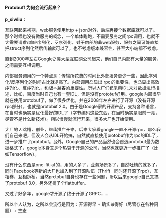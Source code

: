 #### Protobuff 为何会流行起来？

**p_siwliu**：

互联网起来初期，web服务使用http + json对外，后端再接个数据库就可以了。那个时候也没有微服务的概念，一个单体跑跑，不需要服务之间rpc调用，也就不太需要请求/响应序列化，反序列化。对于内部的非web服务，服务之间可能直接把struct序列化然后传输就可以了，也不考虑版本兼容性，甚至大小端都不考虑。

直到2000年左右Google之类大型互联网公司起来，他们自己内部有大量的服务，之间需要互相调用。

内部服务调用的一个特点是：传输所花费的时间比外部服务更少一些，因此序列化/反序列化的时间占比就提高了。内部调用凸显出 rpc 的重要性，也凸显出高效序列化、反序列化，和版本兼容的重要性。所以大厂们都采用IDL来对数据进行描述，比如，百度当时自己也有一套IDL，但是没有protobuf好用。google内部很早就在使用protobuf了，做了很多优化，并在2008年左右进行了开源（没有开源rpc部分），也就是protobuf 2.0。由于是Google家的开源产品，支持各种语言，在当时也确实是优化最好的IDL了（字节编码这些东西，在当时确实是眼前一亮，尽管不是什么新技术）。所以慢慢就流行开来，很多大厂也开始使用。

大厂的人跳槽，创业，继续推广开来。后来大家看google一直不开源rpc，那么我们自己来吧，但没人会从IDL开始搞，自然就直接使用protobuf作为rpc的IDL了，进一步推广了protobuf。另外，Google自己的产品当然也会首选protobuf最为数据格式了，google本身又是个热衷于开源的公司，当然也就更近一步推广了（比如Tensorflow）。

没有什么东西是one-fit-all的，用的人多了，业务场景多了，自然吐槽的就多了。同时Facebook等新的大厂也加入到了开源队伍（Thrift，同时还开源了rpc），互相卷，互相拆桥。当然protobuf自身也存在一些问题，所以后来google自己又搞了protobuf 3.0，另外还搞了个flatbuffer。

又过了好多年，google才开源了终于开源了GRPC……

所以个人认为，之所以会流行是因为：开源得早 + 确实做得好（尽管存在各种问题）+ 生态